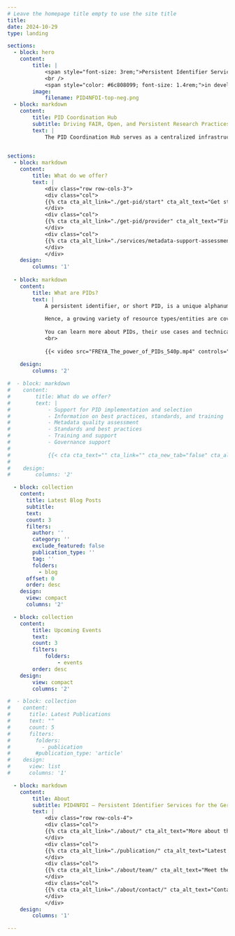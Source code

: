 ```yaml
---
# Leave the homepage title empty to use the site title
title:
date: 2024-10-29
type: landing

sections:
  - block: hero
    content:
        title: |
            <span style="font-size: 3rem;">Persistent Identifier Services for NFDI</span>
            <br />
            <span style="color: #6c808099; font-size: 1.4rem;">in development</span>
        image:
            filename: PID4NFDI-top-neg.png
  - block: markdown
    content:
        title: PID Coordination Hub
        subtitle: Driving FAIR, Open, and Persistent Research Practices
        text: |
            The PID Coordination Hub serves as a centralized infrastructure for managing persistent identifiers (PIDs) within Germany’s National Research Data Infrastructure (NFDI). Developed under PID4NFDI, PID Coordination Hub aims to standardize PID usage, enhance governance, and support interoperability across NFDI consortia. By integrating various PID providers and consolidating metadata practices, it addresses challenges in infrastructure consistency, policy development, and long-term PID management. Through collaborative frameworks, it assists both mature and developing institutions in effectively implementing FAIR (Findable, Accessible, Interoperable, and Reusable) data principles, fostering a unified research data ecosystem.
        

sections:
  - block: markdown
    content:
        title: What do we offer?
        text: |
            <div class="row row-cols-3">
            <div class="col">
            {{% cta cta_alt_link="./get-pid/start" cta_alt_text="Get started, get a PID" %}}
            </div>
            <div class="col">
            {{% cta cta_alt_link="./get-pid/provider" cta_alt_text="Find a PID provider" %}}
            </div>
            <div class="col">
            {{% cta cta_alt_link="./services/metadata-support-assessment" cta_alt_text="Metadata support and assessment" %}}
            </div>
            </div>
    design:
        columns: '1'
  
  - block: markdown
    content:
        title: What are PIDs?
        text: |
            A persistent identifier, or short PID, is a unique alphanumeric code that makes it possible to uniquely and sustainably reference objects, persons and organizations. Importantly, a PID is linked to descriptive information (metadata) about the resource, thereby providing context information. The use of PIDs is growing steadily and is being extended to more and more areas of research, for example through the development of PIDs for samples, data management plans or research projects.
            
            Hence, a growing variety of resource types/entities are covered by PIDs. Among them are: research data, instruments, cultural objects, data management plans, organisations, projects, persons, physical objects (samples), publication services and repositories, research information systems, research tools (such as electronic lab notebooks), scientific events, software, text publications. The use of PIDs is an essential component for the implementation of the [FAIR principles](https://www.go-fair.org/fair-principles/) that promote the findability, accessibility, interoperability and re-usability of research data. The mandatory and standardized metadata associated with PIDs make research data findable, accessible and citable.
            
            You can learn more about PIDs, their use cases and technical implementation at our partners [PID Network Germany](https://www.pid-network.de/en/) and the [PID Competence Center of TIB](https://projects.tib.eu/pid-service/en/persistent-identifiers/persistent-identifiers-pids/). Or watch this introductory video [_The power of PIDs_](https://doi.org/10.5281/zenodo.3977942) by the [FREYA project](https://www.project-freya.eu/):
            <br>
            
            {{< video src="FREYA_The_power_of_PIDs_540p.mp4" controls="yes" poster="FREYA_The_power_of_PIDs_preview.png">}}
    
    design:
        columns: '2'

#  - block: markdown
#    content:
#        title: What do we offer?
#        text: |
#            - Support for PID implementation and selection
#            - Information on best practices, standards, and training
#            - Metadata quality assessment
#            - Standards and best practices
#            - Training and support
#            - Governance support
#            
#            {{< cta cta_text="" cta_link="" cta_new_tab="false" cta_alt_text="And more" cta_alt_link="./services/metadata-support-assessment" cta_alt_new_tab="false" >}}
#
#    design:
#        columns: '2'

  - block: collection
    content:
      title: Latest Blog Posts
      subtitle:
      text:
      count: 3
      filters:
        author: ''
        category: ''
        exclude_featured: false
        publication_type: ''
        tag: ''
        folders:
          - blog
      offset: 0
      order: desc
    design:
      view: compact
      columns: '2'

  - block: collection
    content:
        title: Upcoming Events
        text:
        count: 3
        filters:
            folders:
                - events
        order: desc
    design:
        view: compact
        columns: '2'

#  - block: collection
#    content:
#      title: Latest Publications
#      text: ""
#      count: 5
#      filters:
#        folders:
#          - publication
#        #publication_type: 'article'
#    design:
#      view: list
#      columns: '1'

  - block: markdown
    content:
        title: About
        subtitle: PID4NFDI – Persistent Identifier Services for the German National Research Data Infrastructure (NFDI)
        text: |
            <div class="row row-cols-4">
            <div class="col">
            {{% cta cta_alt_link="./about/" cta_alt_text="More about the project" %}}
            </div>
            <div class="col">
            {{% cta cta_alt_link="./publication/" cta_alt_text="Latest publications" %}}
            </div>
            <div class="col">
            {{% cta cta_alt_link="./about/team/" cta_alt_text="Meet the team" %}}
            </div>
            <div class="col">
            {{% cta cta_alt_link="./about/contact/" cta_alt_text="Contact us" %}}
            </div>
            </div>
    design:
        columns: '1'

---
```

